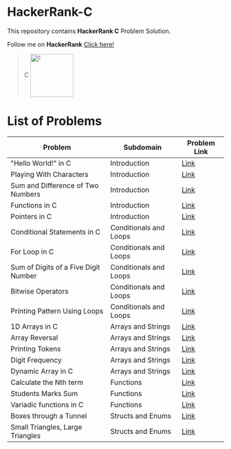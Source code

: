 # HackerRank-C
This repository contains **HackerRank C** Problem Solution.

Follow me on **HackerRank** [Click here!](https://www.hackerrank.com/arwazkhan189)

> C  <code><img align="center" height='100' src='' alt="C"/></code>

# List of Problems


| Problem     | Subdomain   | Problem Link|
| ----------- | ----------- | ----------- |
| "Hello World!" in C | Introduction|   [Link](https://www.hackerrank.com/challenges/hello-world-c)          |
| Playing With Characters| Introduction|   [Link](https://www.hackerrank.com/challenges/playing-with-characters)          |
| Sum and Difference of Two Numbers| Introduction|   [Link](https://www.hackerrank.com/challenges/sum-numbers-c)          |
| Functions in C | Introduction|   [Link](https://www.hackerrank.com/challenges/functions-in-c)          |
| Pointers in C | Introduction|   [Link](https://www.hackerrank.com/challenges/pointer-in-c)          |
| Conditional Statements in C |Conditionals and Loops| [Link](https://www.hackerrank.com/challenges/conditional-statements-in-c)|
| For Loop in C |Conditionals and Loops| [Link](https://www.hackerrank.com/challenges/for-loop-in-c)|
| Sum of Digits of a Five Digit Number|Conditionals and Loops| [Link](https://www.hackerrank.com/challenges/sum-of-digits-of-a-five-digit-number)|
| Bitwise Operators |Conditionals and Loops| [Link](https://www.hackerrank.com/challenges/bitwise-operators-in-c)|
| Printing Pattern Using Loops |Conditionals and Loops| [Link](https://www.hackerrank.com/challenges/printing-pattern-2)|
| 1D Arrays in C| Arrays and Strings |[Link](https://www.hackerrank.com/challenges/1d-arrays-in-c)|
| Array Reversal | Arrays and Strings |[Link](https://www.hackerrank.com/challenges/reverse-array-c)|
| Printing Tokens | Arrays and Strings |[Link](https://www.hackerrank.com/challenges/printing-tokens-)|
| Digit Frequency | Arrays and Strings |[Link](https://www.hackerrank.com/challenges/frequency-of-digits-1/problem)|
| Dynamic Array in C | Arrays and Strings |[Link](https://www.hackerrank.com/challenges/dynamic-array-in-c/problem)|
| Calculate the Nth term | Functions |[Link](https://www.hackerrank.com/challenges/recursion-in-c)|
| Students Marks Sum | Functions |[Link](https://www.hackerrank.com/challenges/students-marks-sum)|
| Variadic functions in C | Functions |[Link](https://www.hackerrank.com/challenges/variadic-functions-in-c)|
| Boxes through a Tunnel | Structs and Enums |[Link](https://www.hackerrank.com/challenges/too-high-boxes)| 
| Small Triangles, Large Triangles | Structs and Enums |[Link](https://www.hackerrank.com/challenges/small-triangles-large-triangles)| 
